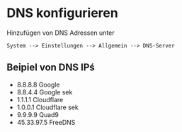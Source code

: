 # DNS konfigurieren

Hinzufügen von DNS Adressen unter 
```
System --> Einstellungen --> Allgemein --> DNS-Server
```

## Beipiel von DNS IPś

+ 8.8.8.8    Google
+ 8.8.4.4    Google sek
+ 1.1.1.1    Cloudflare
+ 1.0.0.1    Cloudflare sek
+ 9.9.9.9    Quad9
+ 45.33.97.5  FreeDNS
